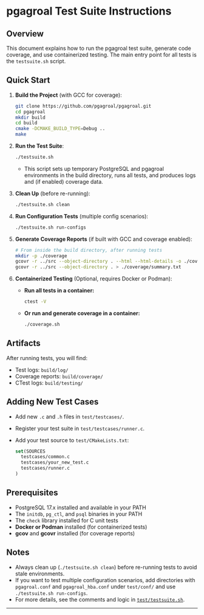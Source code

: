 # pgagroal Test Suite Instructions

## Overview

This document explains how to run the pgagroal test suite, generate code coverage, and use containerized testing. The main entry point for all tests is the `testsuite.sh` script.

## Quick Start

1. **Build the Project** (with GCC for coverage):

    ```sh
    git clone https://github.com/pgagroal/pgagroal.git
    cd pgagroal
    mkdir build
    cd build
    cmake -DCMAKE_BUILD_TYPE=Debug ..
    make
    ```

2. **Run the Test Suite**:

    ```sh
    ./testsuite.sh
    ```

    - This script sets up temporary PostgreSQL and pgagroal environments in the build directory, runs all tests, and produces logs and (if enabled) coverage data.

3. **Clean Up** (before re-running):

    ```sh
    ./testsuite.sh clean
    ```

4. **Run Configuration Tests** (multiple config scenarios):

    ```sh
    ./testsuite.sh run-configs
    ```

5. **Generate Coverage Reports** (if built with GCC and coverage enabled):

    ```sh
    # From inside the build directory, after running tests
    mkdir -p ./coverage
    gcovr -r ../src --object-directory . --html --html-details -o ./coverage/index.html
    gcovr -r ../src --object-directory . > ./coverage/summary.txt
    ```

6. **Containerized Testing** (Optional, requires Docker or Podman):

    - **Run all tests in a container:**
      ```sh
      ctest -V
      ```
    - **Or run and generate coverage in a container:**
      ```sh
      ./coverage.sh
      ```

## Artifacts

After running tests, you will find:

- Test logs: `build/log/`
- Coverage reports: `build/coverage/`
- CTest logs: `build/testing/`

## Adding New Test Cases

- Add new `.c` and `.h` files in `test/testcases/`.
- Register your test suite in `test/testcases/runner.c`.
- Add your test source to `test/CMakeLists.txt`:

    ```cmake
    set(SOURCES
      testcases/common.c
      testcases/your_new_test.c
      testcases/runner.c
    )
    ```

## Prerequisites

- PostgreSQL 17.x installed and available in your PATH
- The `initdb`, `pg_ctl`, and `psql` binaries in your PATH
- The `check` library installed for C unit tests
- **Docker or Podman** installed (for containerized tests)
- **gcov** and **gcovr** installed (for coverage reports)

## Notes

- Always clean up (`./testsuite.sh clean`) before re-running tests to avoid stale environments.
- If you want to test multiple configuration scenarios, add directories with `pgagroal.conf` and `pgagroal_hba.conf` under `test/conf/` and use `./testsuite.sh run-configs`.
- For more details, see the comments and logic in [`test/testsuite.sh`](../test/testsuite.sh).

---